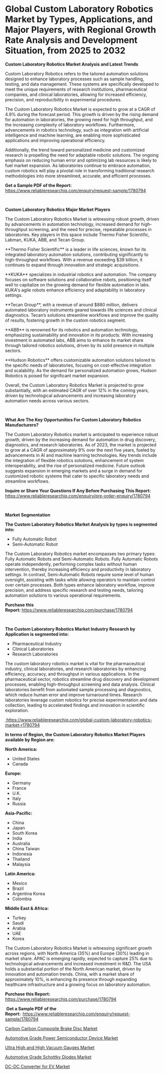 <p><h1>Global Custom Laboratory Robotics Market by Types, Applications, and Major Players, with Regional Growth Rate Analysis and Development Situation, from 2025 to 2032</h1></p><p><strong>Custom Laboratory Robotics Market Analysis and Latest Trends</strong></p>
<p><p>Custom Laboratory Robotics refers to the tailored automation solutions designed to enhance laboratory processes such as sample handling, testing, and data management. These systems are specifically developed to meet the unique requirements of research institutions, pharmaceutical companies, and clinical laboratories, allowing for increased efficiency, precision, and reproducibility in experimental procedures.</p><p>The Custom Laboratory Robotics Market is expected to grow at a CAGR of 4.9% during the forecast period. This growth is driven by the rising demand for automation in laboratories, the growing need for high throughput, and the increasing complexity of laboratory workflows. Furthermore, advancements in robotics technology, such as integration with artificial intelligence and machine learning, are enabling more sophisticated applications and improving operational efficiency.</p><p>Additionally, the trend toward personalized medicine and customized research is propelling the need for adaptable robotic solutions. The ongoing emphasis on reducing human error and optimizing lab resources is likely to fuel market expansion. As laboratories continue to embrace automation, custom robotics will play a pivotal role in transforming traditional research methodologies into more streamlined, accurate, and efficient processes.</p></p>
<p><strong>Get a Sample PDF of the Report:&nbsp;</strong> <a href="https://www.reliableresearchiq.com/enquiry/request-sample/1780794?utm_campaign=1088&utm_medium=2&utm_source=Github&utm_content=ia&utm_term=25032025&utm_id=custom-laboratory-robotics">https://www.reliableresearchiq.com/enquiry/request-sample/1780794</a></p>
<p>&nbsp;</p>
<p><strong>Custom Laboratory Robotics Major Market Players</strong></p>
<p><p>The Custom Laboratory Robotics Market is witnessing robust growth, driven by advancements in automation technology, increased demand for high-throughput screening, and the need for precise, repeatable processes in laboratories. Key players in this space include Thermo Fisher Scientific, Labman, KUKA, ABB, and Tecan Group.</p><p>**Thermo Fisher Scientific** is a leader in life sciences, known for its integrated laboratory automation solutions, contributing significantly to high-throughput workflows. With a revenue exceeding $39 billion, it continues to expand through innovation and strategic acquisitions.</p><p>**KUKA** specializes in industrial robotics and automation. The company focuses on software solutions and collaborative robots, positioning itself well to capitalize on the growing demand for flexible automation in labs. KUKA's agile robots enhance efficiency and adaptability in laboratory settings.</p><p>**Tecan Group**, with a revenue of around $880 million, delivers automated laboratory instruments geared towards life sciences and clinical diagnostics. Tecan’s solutions streamline workflows and improve the quality of results, fostering growth in the custom robotics segment.</p><p>**ABB** is renowned for its robotics and automation technology, emphasizing sustainability and innovation in its products. With increasing investment in automated labs, ABB aims to enhance its market share through tailored robotics solutions, driven by its solid presence in multiple sectors.</p><p>**Hudson Robotics** offers customizable automation solutions tailored to the specific needs of laboratories, focusing on cost-effective integration and scalability. As the demand for personalized automation grows, Hudson Robotics is poised for significant market expansion.</p><p>Overall, the Custom Laboratory Robotics Market is projected to grow substantially, with an estimated CAGR of over 12% in the coming years, driven by technological advancements and increasing laboratory automation needs across various sectors.</p></p>
<p>&nbsp;</p>
<p><strong>What Are The Key Opportunities For Custom Laboratory Robotics Manufacturers?</strong></p>
<p><p>The Custom Laboratory Robotics market is anticipated to experience robust growth, driven by the increasing demand for automation in drug discovery, diagnostics, and research laboratories. As of 2023, the market is projected to grow at a CAGR of approximately 9% over the next five years, fueled by advancements in AI and machine learning technologies. Key trends include the integration of flexible robotics solutions, enhancement of system interoperability, and the rise of personalized medicine. Future outlook suggests expansion in emerging markets and a surge in demand for customized robotic systems that cater to specific laboratory needs and streamline workflows.</p></p>
<p><strong>Inquire or Share Your Questions If Any Before Purchasing This Report:</strong> <a href="https://www.reliableresearchiq.com/enquiry/pre-order-enquiry/1780794?utm_campaign=1088&utm_medium=2&utm_source=Github&utm_content=ia&utm_term=25032025&utm_id=custom-laboratory-robotics">https://www.reliableresearchiq.com/enquiry/pre-order-enquiry/1780794</a></p>
<p>&nbsp;</p>
<p><strong>Market Segmentation</strong></p>
<p><strong>The Custom Laboratory Robotics Market Analysis by types is segmented into:</strong></p>
<p><ul><li>Fully Automatic Robot</li><li>Semi-Automatic Robot</li></ul></p>
<p><p>The Custom Laboratory Robotics market encompasses two primary types: Fully Automatic Robots and Semi-Automatic Robots. Fully Automatic Robots operate independently, performing complex tasks without human intervention, thereby increasing efficiency and productivity in laboratory settings. In contrast, Semi-Automatic Robots require some level of human oversight, assisting with tasks while allowing operators to maintain control over certain processes. Both types enhance laboratory workflow, improve precision, and address specific research and testing needs, tailoring automation solutions to various operational requirements.</p></p>
<p><strong>Purchase this Report:&nbsp;</strong><a href="https://www.reliableresearchiq.com/purchase/1780794?utm_campaign=1088&utm_medium=2&utm_source=Github&utm_content=ia&utm_term=25032025&utm_id=custom-laboratory-robotics">https://www.reliableresearchiq.com/purchase/1780794</a></p>
<p>&nbsp;</p>
<p><strong>The Custom Laboratory Robotics Market Industry Research by Application is segmented into:</strong></p>
<p><ul><li>Pharmaceutical Industry</li><li>Clinical Laboratories</li><li>Research Laboratories</li></ul></p>
<p><p>The custom laboratory robotics market is vital for the pharmaceutical industry, clinical laboratories, and research laboratories by enhancing efficiency, accuracy, and throughput in various applications. In the pharmaceutical sector, robotics streamline drug discovery and development processes, enabling high-throughput screening and data analysis. Clinical laboratories benefit from automated sample processing and diagnostics, which reduce human error and improve turnaround times. Research laboratories leverage custom robotics for precise experimentation and data collection, leading to accelerated findings and innovation in scientific exploration.</p></p>
<p><a href="https://www.reliableresearchiq.com/global-custom-laboratory-robotics-market-r1780794?utm_campaign=1088&utm_medium=2&utm_source=Github&utm_content=ia&utm_term=25032025&utm_id=custom-laboratory-robotics">&nbsp;https://www.reliableresearchiq.com/global-custom-laboratory-robotics-market-r1780794</a></p>
<p><strong>In terms of Region, the Custom Laboratory Robotics Market Players available by Region are:</strong></p>
<p>
    <p> <strong> North America: </strong>
        <ul>
            <li>United States</li>
            <li>Canada</li>
        </ul>
        </p> 
    <p> <strong> Europe: </strong>
        <ul>
            <li>Germany</li>
            <li>France</li>
            <li>U.K.</li>
            <li>Italy</li>
            <li>Russia</li>
        </ul>
        </p> 
    <p> <strong> Asia-Pacific: </strong>
        <ul>
            <li>China</li>
            <li>Japan</li>
            <li>South Korea</li>
            <li>India</li>
            <li>Australia</li>
            <li>China Taiwan</li>
            <li>Indonesia</li>
            <li>Thailand</li>
            <li>Malaysia</li>
        </ul>
        </p> 
    <p> <strong> Latin America: </strong>
        <ul>
            <li>Mexico</li>
            <li>Brazil</li>
            <li>Argentina Korea</li>
            <li>Colombia</li>
        </ul>
        </p> 
    <p> <strong> Middle East & Africa: </strong>
        <ul>
            <li>Turkey</li>
            <li>Saudi</li>
            <li>Arabia</li>
            <li>UAE</li>
            <li>Korea</li>
        </ul>
    </p>
    </p>
<p><p>The Custom Laboratory Robotics Market is witnessing significant growth across regions, with North America (35%) and Europe (30%) leading in market share. APAC is emerging rapidly, expected to capture 25% due to technological advancements and increased investment in R&D. The USA holds a substantial portion of the North American market, driven by innovation and automation trends. China, with a market share of approximately 10%, is enhancing its presence through expanding healthcare infrastructure and a growing focus on laboratory automation.</p></p>
<p><strong>Purchase this Report: </strong><a href="https://www.reliableresearchiq.com/purchase/1780794?utm_campaign=1088&utm_medium=2&utm_source=Github&utm_content=ia&utm_term=25032025&utm_id=custom-laboratory-robotics">https://www.reliableresearchiq.com/purchase/1780794</a></p>
<p>&nbsp;<strong>Get a Sample PDF of the Report:&nbsp;&nbsp;</strong><a href="https://www.reliableresearchiq.com/enquiry/request-sample/1780794?utm_campaign=1088&utm_medium=2&utm_source=Github&utm_content=ia&utm_term=25032025&utm_id=custom-laboratory-robotics">https://www.reliableresearchiq.com/enquiry/request-sample/1780794</a></p>
<p><strong></strong></p>
<p><p><a href="https://github.com/keeniielokl/Market-Research-Report-List-1/blob/main/carbon-carbon-composite-brake-disc-market.md?utm_campaign=1088&utm_medium=2&utm_source=Github&utm_content=ia&utm_term=25032025&utm_id=custom-laboratory-robotics">Carbon Carbon Composite Brake Disc Market</a></p><p><a href="https://github.com/kocssequen/Market-Research-Report-List-1/blob/main/automotive-grade-power-semiconductor-device-market.md?utm_campaign=1088&utm_medium=2&utm_source=Github&utm_content=ia&utm_term=25032025&utm_id=custom-laboratory-robotics">Automotive Grade Power Semiconductor Device Market</a></p><p><a href="https://github.com/kuziaaring40/Market-Research-Report-List-1/blob/main/ultra-high-and-high-vacuum-gauges-market.md?utm_campaign=1088&utm_medium=2&utm_source=Github&utm_content=ia&utm_term=25032025&utm_id=custom-laboratory-robotics">Ultra High and High Vacuum Gauges Market</a></p><p><a href="https://github.com/alablisepah/Market-Research-Report-List-1/blob/main/automotive-grade-schottky-diodes-market.md?utm_campaign=1088&utm_medium=2&utm_source=Github&utm_content=ia&utm_term=25032025&utm_id=custom-laboratory-robotics">Automotive Grade Schottky Diodes Market</a></p><p><a href="https://github.com/bauzolesco/Market-Research-Report-List-1/blob/main/dc-dc-converter-for-ev-market.md?utm_campaign=1088&utm_medium=2&utm_source=Github&utm_content=ia&utm_term=25032025&utm_id=custom-laboratory-robotics">DC-DC Converter for EV Market</a></p></p>